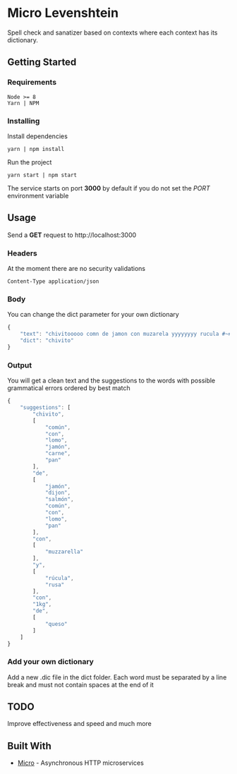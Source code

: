 # Micro Levenshtein

Spell check and sanatizer based on contexts where each context has its dictionary.

## Getting Started

### Requirements

```
Node >= 8
Yarn | NPM
```

### Installing

Install dependencies

```
yarn | npm install
```

Run the project

```
yarn start | npm start
```

The service starts on port **3000** by default if you do not set the _PORT_ environment variable

## Usage

Send a **GET** request to http://localhost:3000

### Headers

At the moment there are no security validations

```
Content-Type application/json
```

### Body

You can change the dict parameter for your own dictionary

```javascript
{
	"text": "chivitooooo comn de jamon con muzarela yyyyyyyy rucula #~#@#~|@#|@ con 1kg de requesoooooon",
	"dict": "chivito"
}
```

### Output

You will get a clean text and the suggestions to the words with possible grammatical errors ordered by best match

```javascript
{
    "suggestions": [
        "chivito",
        [
            "común",
            "con",
            "lomo",
            "jamón",
            "carne",
            "pan"
        ],
        "de",
        [
            "jamón",
            "dijon",
            "salmón",
            "común",
            "con",
            "lomo",
            "pan"
        ],
        "con",
        [
            "muzzarella"
        ],
        "y",
        [
            "rúcula",
            "rusa"
        ],
        "con",
        "1kg",
        "de",
        [
            "queso"
        ]
    ]
}
```

### Add your own dictionary

Add a new .dic file in the dict folder. Each word must be separated by a line break and must not contain spaces at the end of it

## TODO

Improve effectiveness and speed and much more

## Built With

- [Micro](https://github.com/zeit/micro) - Asynchronous HTTP microservices
